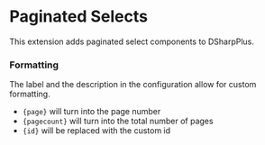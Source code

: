 # Paginated Selects

This extension adds paginated select components to DSharpPlus.

### Formatting

The label and the description in the configuration allow for custom formatting.

- `{page}` will turn into the page number
- `{pagecount}` will turn into the total number of pages
- `{id}` will be replaced with the custom id